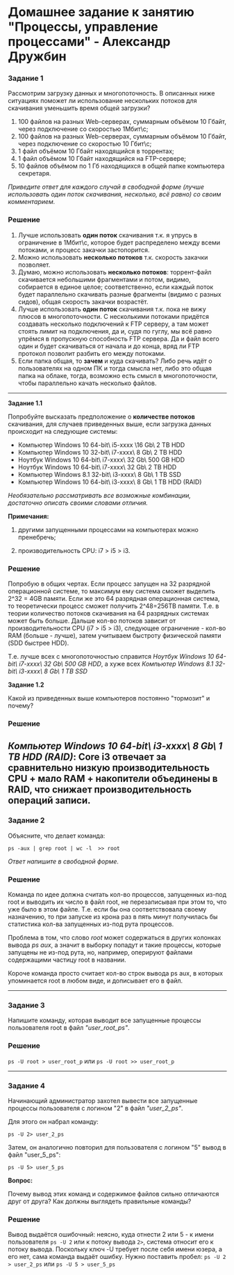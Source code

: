 # Домашнее задание к занятию "Процессы, управление процессами" - Александр Дружбин 

### Задание 1

Рассмотрим загрузку данных и многопоточность. В описанных ниже ситуациях поможет ли использование нескольких потоков для скачивания уменьшить время общей загрузки?

1. 100 файлов на разных Web-серверах, суммарным объёмом 10 Гбайт, через подключение со скоростью 1Мбит\с;
2. 100 файлов на разных Web-серверах, суммарным объёмом 10 Гбайт, через подключение со скоростью 10 Гбит\с;
3. 1 файл объёмом 10 Гбайт находящийся в торрентах;
4. 1 файл объёмом 10 Гбайт находящийся на FTP-сервере;
5. 10 файлов объёмом по 1 Гб находящихся в общей папке компьютера секретаря.

*Приведите ответ для каждого случай в свободной форме (лучше использовать один поток скачивания, несколько, всё равно) со своим комментарием.*

### Решение

1. Лучше использовать **один поток** скачивания т.к. я упрусь в ограничение в 1Мбит\с, которое будет распределено между всеми потоками, и процесс закачки застопорится.
2. Можно использовать **несколько потоков** т.к. скорость закачки позволяет.
3. Думаю, можно использовать **несколько потоков**: торрент-файл скачивается небольшими фрагментами и потом, видимо, собирается в единое целое; соответственно, если каждый поток будет параллельно скачивать разные фрагменты (видимо с разных сидов), общая скорость закачки возрастёт.
4. Лучше использовать **один поток** скачивания т.к. пока не вижу плюсов в многопоточности. С несколькими потоками придётся создавать несколько подключений к FTP серверу, а там может стоять лимит на подключения, да и, судя по гуглу, мы всё равно упрёмся в пропускную способность FTP сервера. Да и файл всего один и будет скачиваться от начала и до конца, вряд ли FTP протокол позволит разбить его между потоками.
5. Если папка общая, то **зачем** и куда скачивать? Либо речь идёт о пользователях на одном ПК и тогда смысла нет, либо это общая папка на облаке, тогда, возможно есть смысл в многопоточности, чтобы параллельно качать несколько файлов.

---

**Задание 1.1**

Попробуйте высказать предположение о **количестве потоков** скачивания, для случаев приведенных выше, если загрузка данных происходит на следующие системы:

- Компьютер Windows 10 64-bit\ i5-xxxx \16 Gb\ 2 TB HDD
- Компьютер Windows 10 32-bit\ i7-xxxx\ 8 Gb\ 2 TB HDD
- Ноутбук Windows 10 64-bit\ i7-xxxx\ 32 Gb\ 500 GB HDD
- Ноутбук Windows 10 64-bit\ i7-xxxx\ 32 Gb\ 2 TB HDD
- Компьютер Windows 8.1 32-bit\ i3-xxxx\ 8 Gb\ 1 TB SSD
- Компьютер Windows 10 64-bit\ i3-xxxx\ 8 Gb\ 1 TB HDD (RAID)

*Необязательно рассматривать все возможные комбинации, достаточно описать своими словами отличия.*

**Примечания:**

1) другими запущенными процессами на компьютерах можно пренебречь;

2) производительность CPU: i7 > i5 > i3.

### Решение

Попробую в общих чертах. Если процесс запущен на 32 разрядной операционной системе, то максимум ему система сможет выделить 2^32 = 4GB памяти. Если же это 64 разрядная операционная система, то теоретически процесс сможет получить 2^48=256TB памяти. Т.е. в теории количество потоков скачивания на 64 разрядных системах может быть больше. Дальше кол-во потоков зависит от производительности CPU (i7 > i5 > i3), следующее ограничение - кол-во RAM (больше - лучше), затем учитываем быстроту физической памяти (SDD быстрее HDD). 

Т.е. лучше всех с многопоточностью справится *Ноутбук Windows 10 64-bit\ i7-xxxx\ 32 Gb\ 500 GB HDD*, а хуже всех *Компьютер Windows 8.1 32-bit\ i3-xxxx\ 8 Gb\ 1 TB SSD*

**Задание 1.2**

Какой из приведенных выше компьютеров постоянно "тормозит" и почему?

### Решение

*Компьютер Windows 10 64-bit\ i3-xxxx\ 8 Gb\ 1 TB HDD (RAID)*: Core i3 отвечает за сравнительно низкую производительность CPU + мало RAM + накопители объединены в RAID, что снижает производительность операций записи.
---

### Задание 2

Объясните, что делает команда:

`ps -aux | grep root | wc -l  >> root`

*Ответ напишите в свободной форме.*

### Решение

Команда по идее должна считать кол-во процессов, запущенных из-под root и выводить их число в файл root, не перезаписывая при этом то, что уже было в этом файле. Т.е. если бы она соответствовала своему назначению, то при запуске из крона раз в пять минут получилась бы статистика кол-ва запущенных из-под рута процессов. 

Проблема в том, что слово *root* может содержаться в других колонках вывода *ps aux*, а значит в выборку попадут и такие процессы, которые запущены не из-под рута, но, например, оперируют файлами содержащими частицу root в названии.

Короче команда просто считает кол-во строк вывода ps aux, в которых упоминается root в любом виде, и дописывает его в файл.

---

### Задание 3

Напишите команду, которая выводит все запущенные процессы пользователя root в файл *"user_root_ps"*.

### Решение

`ps -U root > user_root_p` или `ps -U root >> user_root_p`

---

### Задание 4

Начинающий администратор захотел вывести все запущенные процессы пользователя с логином "2" в файл *"user_2_ps"*.

Для этого он набрал команду:

`ps -U 2> user_2_ps`

Затем, он аналогично повторил для пользователя с логином "5" вывод в файл "user_5_ps":

`ps -U 5> user_5_ps`

**Вопрос:** 

Почему вывод этих команд и содержимое файлов сильно отличаются друг от друга?  Как должны выглядеть правильные команды?

### Решение

Вывод выдаётся ошибочный: неясно, куда отнести 2 или 5 - к имени пользователя `ps -U 2` или к потоку вывода `2>`, система относит его к потоку вывода. Поскольку ключ -U требует после себя имени юзера, а его нет, сама команда выдаёт ошибку. Нужно поставить пробел: `ps -U 2 > user_2_ps` или `ps -U 5 > user_5_ps`



